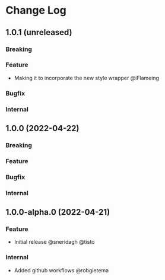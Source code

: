 # Change Log

## 1.0.1 (unreleased)

### Breaking

### Feature

- Making it to incorporate the new style wrapper @iFlameing

### Bugfix

### Internal

## 1.0.0 (2022-04-22)

### Breaking

### Feature

### Bugfix

### Internal

## 1.0.0-alpha.0 (2022-04-21)

### Feature

- Initial release @sneridagh @tisto

### Internal

- Added github workflows @robgietema
